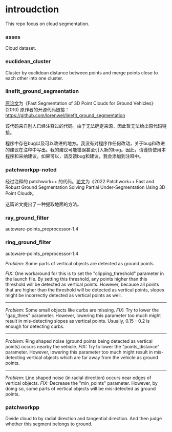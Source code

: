 # introudction

This repo focus on cloud segmentation.

### asses
Cloud dataset.

### euclidean_cluster
Cluster by euclidean distance between points and merge points close to each other into one cluster.

### linefit_ground_segmentation

[原论文](https://github.com/blue-stone-j/papers/blob/main/2010%20Fast%20Segmentation%20of%203D%20Point%20Clouds%20for%20Ground%20Vehicles.pdf)为《Fast Segmentation of 3D Point Clouds for Ground Vehicles》(2010)
原作者的开源代码链接：https://github.com/lorenwel/linefit_ground_segmentation

该代码来自别人已经注释过的代码。由于无法确定来源，因此暂无法给出原代码链接。

程序中存在bug以及可以改进的地方。我没有对程序作任何改动，关于bug和改进的建议在注释中写出。我的建议可能错误甚至引入新的bug。因此，请谨慎使用本程序和采纳建议。如果可以，请反馈bug和建议，我会添加到注释中。

### patchworkpp-noted

经过注释的 patchwork++ 的代码。[论文](https://github.com/blue-stone-j/papers/blob/main/2022%20Patchwork%2B%2B%20Fast%20and%20Robust%20Ground%20Segmentation%20Solving%20Partial%20Under-Segmentation%20Using%203D%20Point%20Cloud.pdf)为《2022 Patchwork++ Fast and Robust Ground Segmentation Solving Partial Under-Segmentation Using 3D Point Cloud》。

这篇论文提出了一种提取地面的方法。


### ray_ground_filter
autoware-points_preprocessor-1.4

### ring_ground_filter
autoware-points_preprocessor-1.4

*Problem:* Some parts of vertical objects are detected as ground points.

*FIX:* One workaround for this is to set the "clipping_threshold" parameter in the launch file.
	  By setting this threshold, any points higher than this threshold will be detected as vertical points.
	  However, because all points that are higher than the threshold will be detected as vertical points, slopes might be incorrectly detected as vertical points as well.

---

*Problem:* Some small objects like curbs are missing.
*FIX:* Try to lower the "gap_thres" parameter.
	  However, lowering this parameter too much might result in mis-detecting slopes as vertical points.
	  Usually, 0.15 - 0.2 is enough for detecting curbs.

---

*Problem:* Ring shaped noise (ground points being detected as vertical points) occurs nearby the vehicle.
*FIX:* Try to lower the "points_distance" parameter.
	  However, lowering this parameter too much might result in mis-detecting vertical objects which are far away from the vehicle as ground points.

---

*Problem:* Line shaped noise (in radial direction) occurs near edges of vertical objects.
*FIX:* Decrease the "min_points" parameter. However, by doing so, some parts of vertical objects will be mis-detected as ground points.


### patchworkpp
Divide cloud to by radial direction and tangential direction. And then judge whether this segment belongs to ground.